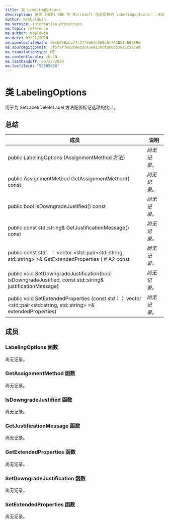 ```yaml
---
title: 类 LabelingOptions
description: 记录 (MIP) SDK 的 Microsoft 信息保护的 labelingoptions：：未定义的类。
author: msmbaldwin
ms.service: information-protection
ms.topic: reference
ms.author: mbaldwin
ms.date: 09/21/2020
ms.openlocfilehash: e0cb9e8aba27c27feb67c660d61743851460988e
ms.sourcegitcommit: 3f5f9f7695b9ed3c45e9230cd8b8cb39a1c5a5ed
ms.translationtype: MT
ms.contentlocale: zh-CN
ms.lasthandoff: 09/23/2020
ms.locfileid: "95565098"
---
```

# <a name="class-labelingoptions"></a>类 LabelingOptions 
用于为 SetLabel/DeleteLabel 方法配置标记选项的接口。
  
## <a name="summary"></a>总结
 成员                        | 说明                                
--------------------------------|---------------------------------------------
public LabelingOptions (AssignmentMethod 方法)   | _尚无记录。_
public AssignmentMethod GetAssignmentMethod() const  | _尚无记录。_
public bool IsDowngradeJustified() const  | _尚无记录。_
public const std::string& GetJustificationMessage() const  | _尚无记录。_
public const std：： vector \<std::pair\<std::string, std::string\> \>& GetExtendedProperties ( # A2 const  | _尚无记录。_
public void SetDowngradeJustification(bool isDowngradeJustified, const std::string& justificationMessage)  | _尚无记录。_
public void SetExtendedProperties (const std：： vector \<std::pair\<std::string, std::string\> \>& extendedProperties)   | _尚无记录。_
  
## <a name="members"></a>成员
  
### <a name="labelingoptions-function"></a>LabelingOptions 函数
尚无记录。

  
### <a name="getassignmentmethod-function"></a>GetAssignmentMethod 函数
尚无记录。

  
### <a name="isdowngradejustified-function"></a>IsDowngradeJustified 函数
尚无记录。

  
### <a name="getjustificationmessage-function"></a>GetJustificationMessage 函数
尚无记录。

  
### <a name="getextendedproperties-function"></a>GetExtendedProperties 函数
尚无记录。

  
### <a name="setdowngradejustification-function"></a>SetDowngradeJustification 函数
尚无记录。

  
### <a name="setextendedproperties-function"></a>SetExtendedProperties 函数
尚无记录。
